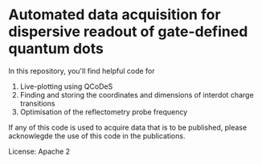 # Automated data acquisition for dispersive readout of gate-defined quantum dots

In this repository, you'll find helpful code for
1) Live-plotting using QCoDeS
2) Finding and storing the coordinates and dimensions of interdot charge transitions
3) Optimisation of the reflectometry probe frequency

If any of this code is used to acquire data that is to be published, please acknowlegde the use of this code in the publications.

License: Apache 2

